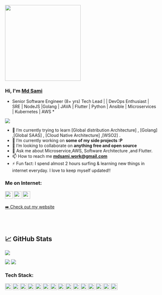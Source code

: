 <img src="https://media.giphy.com/media/f7omQNmgiyjj5sffvZ/giphy.gif" width="250px">

### Hi, I'm [Md Sami](https://mdsami.github.io/) 

* Senior Software Engineer (8+ yrs) Tech Lead | | DevOps Enthusiast | SRE | NodeJS |Golang  | JAVA | Flutter | Python | Ansible | Microservices | Kubernetes | AWS *


![](https://komarev.com/ghpvc/?username=mdsami&color=brightgreen&style=flat)

- 🌱 I’m currently trying to learn [Global distribution Architecture] , [Golang] ,[Global SAAS] , [Cloud Native Architecture] ,[WSO2] .
- 🔭 I’m currently working on **some of my side projects :P**
- 👯 I’m looking to collaborate on **anything free and open source**
- 💬 Ask me about Microservice,AWS, Software Architecture ,and Flutter.
- 📫 How to reach me **mdsami.work@gmail.com**
- ⚡ Fun fact: I spend almost 2 hours surfing & learning new things in internet everyday. I love to keep myself updated!!

### Me on Internet:

<p><a href="https://twitter.com/mdsami5"><img src="https://img.shields.io/badge/twitter-%231DA1F2.svg?&style=for-the-badge&logo=twitter&logoColor=white" height=25></a> <a href="https://www.linkedin.com/in/mdsami55/"><img src="https://img.shields.io/badge/linkedin-%230077B5.svg?&style=for-the-badge&logo=linkedin&logoColor=white" height=25></a> <a href="https://www.instagram.com/mdsami5/"><img src="https://img.shields.io/badge/instagram-%23E4405F.svg?&style=for-the-badge&logo=instagram&logoColor=white" height=25></a> 
<p><a href="https://mdsami.me">➡️ Check out my website</a></p>
<br />
<br />

## &#x1f4c8; GitHub Stats

[![](http://github-profile-summary-cards.vercel.app/api/cards/profile-details?username=mdsami&theme=tokyonight)](https://github.com/vn7n24fzkq/github-profile-summary-cards)
  
[![](http://github-profile-summary-cards.vercel.app/api/cards/repos-per-language?username=mdsami&theme=tokyonight)](https://github.com/vn7n24fzkq/github-profile-summary-cards)
  [![](http://github-profile-summary-cards.vercel.app/api/cards/most-commit-language?username=mdsami&theme=tokyonight)](https://github.com/vn7n24fzkq/github-profile-summary-cards)


### Tech Stack:
<img align="left" alt="mdsami | pub" width="22px" src="https://cdn.jsdelivr.net/npm/simple-icons@v3/icons/docker.svg" />
<img align="left" alt="mdsami | pub" width="22px" src="https://cdn.jsdelivr.net/npm/simple-icons@v3/icons/amazonaws.svg" />
<img align="left" alt="mdsami | pub" width="22px" src="https://simpleicons.org/icons/nodedotjs.svg" />
<img align="left" alt="mdsami | pub" width="22px" src="https://cdn.jsdelivr.net/npm/simple-icons@v3/icons/postgresql.svg" />
<img align="left" alt="mdsami | pub" width="22px" src="https://cdn.jsdelivr.net/npm/simple-icons@v3/icons/android.svg" />
<img align="left" alt="mdsami | pub" width="22px" src="https://cdn.jsdelivr.net/npm/simple-icons@v3/icons/java.svg" />
<img align="left" alt="mdsami | pub" width="22px" src="https://cdn.jsdelivr.net/npm/simple-icons@v3/icons/kotlin.svg" />
<img align="left" alt="mdsami | pub" width="22px" src="https://cdn.jsdelivr.net/npm/simple-icons@v3/icons/gradle.svg" />
<img align="left" alt="mdsami | pub" width="22px" src="https://cdn.jsdelivr.net/npm/simple-icons@v3/icons/flutter.svg" />
<img align="left" alt="mdsami | pub" width="22px" src="https://cdn.jsdelivr.net/npm/simple-icons@v3/icons/dart.svg" />
<img align="left" alt="mdsami | pub" width="22px" src="https://cdn.jsdelivr.net/npm/simple-icons@v3/icons/jekyll.svg" />
<img align="left" alt="mdsami | pub" width="22px" src="https://cdn.jsdelivr.net/npm/simple-icons@v3/icons/hugo.svg" />
<img align="left" alt="mdsami | pub" width="22px" src="https://cdn.jsdelivr.net/npm/simple-icons@v3/icons/git.svg" />
<img align="left" alt="mdsami | pub" width="22px" src="https://cdn.jsdelivr.net/npm/simple-icons@v3/icons/python.svg" />
<img align="left" alt="mdsami | pub" width="22px" src="https://cdn.jsdelivr.net/npm/simple-icons@v3/icons/figma.svg" />
